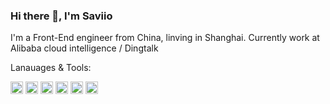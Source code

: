 ### Hi there 👋, I'm Saviio

I'm a Front-End engineer from China, linving in Shanghai. Currently work at Alibaba cloud intelligence / Dingtalk

Lanauages & Tools:

<img height="20" src="https://img.shields.io/badge/TypeScript-007ACC?style=for-the-badge&logo=typescript&logoColor=white"></span>
<img height="20" src="https://img.shields.io/badge/C%23-239120?style=for-the-badge&logo=c-sharp&logoColor=white"></span>
<img height="20" src="https://img.shields.io/badge/Go-00ADD8?style=for-the-badge&logo=go&logoColor=whiteg"></span>
<img height="20" src="https://img.shields.io/badge/Node.js-339933?style=for-the-badge&logo=nodedotjs&logoColor=white"></span>
<img height="20" src="https://img.shields.io/badge/React-20232A?style=for-the-badge&logo=react&logoColor=61DAFB"></span>
<img height="20" src="https://img.shields.io/badge/Angular-DD0031?style=for-the-badge&logo=angular&logoColor=white"></span>



<!--
**Saviio/Saviio** is a ✨ _special_ ✨ repository because its `README.md` (this file) appears on your GitHub profile.
[![Top Langs](https://github-readme-stats.vercel.app/api/top-langs/?username=Saviio&layout=compact&count_private=true)](https://github.com/anuraghazra/github-readme-stats)

[![GitHub stats](https://github-readme-stats.vercel.app/api?username=Saviio&count_private=true)](https://github.com/anuraghazra/github-readme-stats)

Here are some ideas to get you started:

- 🔭 I’m currently working on ...
- 🌱 I’m currently learning ...
- 👯 I’m looking to collaborate on ...
- 🤔 I’m looking for help with ...
- 📫 How to reach me: ...
- 😄 Pronouns: ...
- ⚡ Fun fact: ...
-->
